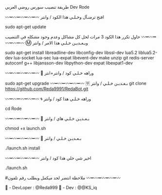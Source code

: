 طريقة تنصيب سورس روضي العربي
Dev Rode
 


〰➖〰➖〰➖〰➖〰
افتح ترمنـآل وخـلـي هذا الكود / وانتر

sudo apt-get update

حاول تكرر هذا الكود 3 مرات لحل كل مشاكل وعدم وجود مشكله في التنصيب
〰➖〰➖〰➖〰➖〰
Ⓜ️ وبـعـديـن خـلـي هذا الامر / وانتر

sudo apt-get install libreadline-dev libconfig-dev libssl-dev lua5.2 liblua5.2-dev lua-socket lua-sec lua-expat libevent-dev make unzip git redis-server autoconf g++ libjansson-dev libpython-dev expat libexpat1-dev

〰➖〰➖〰➖〰➖〰
🏧 وراهه خـلـي كود / وانتر+انتر

sudo apt-get upgrade
〰➖〰➖〰➖〰➖〰
🈂 بـعـديـن خـلـي / وانتر
git clone https://github.com/Reda9991/RedaBot.git

〰➖〰➖〰➖〰➖〰
🌀️ وراهه خـلـي هذا كود / وانتر

cd Rode

〰➖〰➖〰➖〰➖〰
💠️ بـعـديـن خـلـي هاي / وانتر

 chmod +x launch.sh

〰➖〰➖〰➖〰➖〰
🛄 بـعـديـن خـلـي / وانتر

 ./launch.sh install

〰➖〰➖〰➖〰➖〰
 اخير شي خلي هذا كود / وانتر 

./launch.sh

#ملاحظة انتضر لحد ميكمل ويطلب رقم تلفون
〰➖〰➖〰➖〰➖〰

🚁 - DevLoper : @Reda999
🚀 - Dev : @@KS_iq
                         
